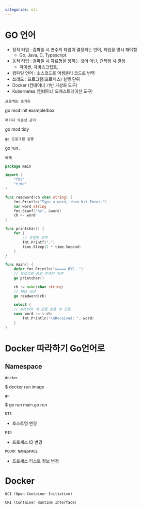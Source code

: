 ```yaml
---
categories: etc
---
```


# GO 언어

- 정적 타입 : 컴파일 시 변수의 타입이 결정되는 언어, 타입을 명시 해야함
  - Go, Java, C, Typescript
- 동적 타입 : 컴파일 시 자료형을 정하는 것이 아닌, 런타임 시 결정
  - 파이썬, 자바스크립트,
- 컴파일 언어 : 소스코드를 어셈블리 코드로 번역
- 쓰레드 : 프로그램(프로세스) 실행 단위
- Docker (컨테이너 기반 가상화 도구)
- Kubernetes (컨테이너 오케스트레이션 도구)

`프로젝트 초기화`

go mod init example/box

`패키지 의존성 관리`

go mod tidy

`go 프로그램 실행`

go run .

`예제`

```go
package main

import (
	"fmt"
	"time"
)

func readword(ch chan string) {
	fmt.Println("Type a word, then hit Enter.")
	var word string
	fmt.Scanf("%s", &word)
	ch <- word
}

func printchar() {
	for {
		// 유일한 루프
		fmt.Printf(".")
		time.Sleep(2 * time.Second)
	}
}

func main() {
	defer fmt.Println("===== BYE..")
	// 프로그램 종료 전까지 지연
	go printchar()

	ch := make(chan string)
	// 채널 생성
	go readword(ch)

	select {
	// switch 에 값을 받을 수 있음
	case word := <-ch:
		fmt.Println("\nReceived: ", word)
	}
}
```

# Docker 따라하기 Go언어로

## Namespace

`docker`

$ docker run image <CMD> <ARG>

`go`

$ go run main.go run <CMD> <ARG>

`UTS`

- 호스트명 변경

`PID`

- 프로세스 ID 변경

`MOUNT NAMESPACE`

- 프로세스 리스트 정보 변경

# Docker

`OCI (Open Container Initiative)`

`CRI (Container Runtime Interface)`
